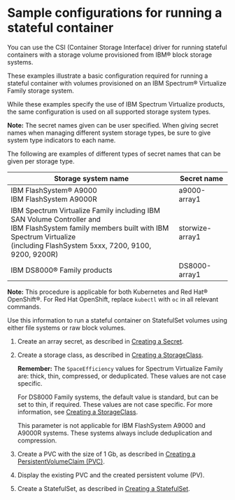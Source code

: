 # Sample configurations for running a stateful container

You can use the CSI (Container Storage Interface) driver for running stateful containers with a storage volume provisioned from IBM® block storage systems.

These examples illustrate a basic configuration required for running a stateful container with volumes provisioned on an IBM Spectrum® Virtualize Family storage system.

While these examples specify the use of IBM Spectrum Virtualize products, the same configuration is used on all supported storage system types.

**Note:** The secret names given can be user specified. When giving secret names when managing different system storage types, be sure to give system type indicators to each name.

The following are examples of different types of secret names that can be given per storage type.

|Storage system name|Secret name|
|-------------------|-----------|
|IBM FlashSystem® A9000 <br />IBM FlashSystem A9000R|a9000-array1|
|IBM Spectrum Virtualize Family including IBM SAN Volume Controller and <br />IBM FlashSystem family members built with IBM Spectrum Virtualize <br />(including FlashSystem 5xxx, 7200, 9100, 9200, 9200R)|storwize-array1|
|IBM DS8000® Family products|DS8000-array1|

**Note:** This procedure is applicable for both Kubernetes and Red Hat® OpenShift®. For Red Hat OpenShift, replace `kubectl` with `oc` in all relevant commands.

Use this information to run a stateful container on StatefulSet volumes using either file systems or raw block volumes.

1.  Create an array secret, as described in [Creating a Secret](../configuration/csi_ug_config_create_secret.md).

2.  Create a storage class, as described in [Creating a StorageClass](../configuration/csi_ug_config_create_storageclasses.md).

    **Remember:** The `SpaceEfficiency` values for Spectrum Virtualize Family are: thick, thin, compressed, or deduplicated. These values are not case specific.
    
    For DS8000 Family systems, the default value is standard, but can be set to thin, if required. These values are not case specific. For more information, see [Creating a StorageClass](../configuration/csi_ug_config_create_storageclasses.md).
    
    This parameter is not applicable for IBM FlashSystem A9000 and A9000R systems. These systems always include deduplication and compression.

3.  Create a PVC with the size of 1 Gb, as described in [Creating a PersistentVolumeClaim (PVC)](../configuration/csi_ug_config_create_pvc.md).

4.  Display the existing PVC and the created persistent volume (PV).

5.  Create a StatefulSet, as described in [Creating a StatefulSet](../configuration/csi_ug_config_create_statefulset.md).


